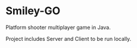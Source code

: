 # Smiley-GO

Platform shooter multiplayer game in Java. 

Project includes Server and Client to be run locally.

